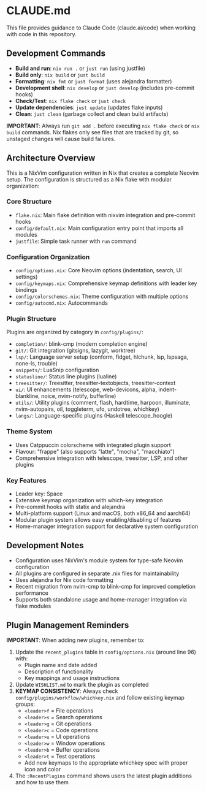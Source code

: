 # CLAUDE.md

This file provides guidance to Claude Code (claude.ai/code) when working with code in this repository.

## Development Commands

- **Build and run**: `nix run .` or `just run` (using justfile)
- **Build only**: `nix build` or `just build`
- **Formatting**: `nix fmt` or `just format` (uses alejandra formatter)
- **Development shell**: `nix develop` or `just develop` (includes pre-commit hooks)
- **Check/Test**: `nix flake check` or `just check`
- **Update dependencies**: `just update` (updates flake inputs)
- **Clean**: `just clean` (garbage collect and clean build artifacts)

**IMPORTANT**: Always run `git add .` before executing `nix flake check` or `nix build` commands. Nix flakes only see files that are tracked by git, so unstaged changes will cause build failures.

## Architecture Overview

This is a NixVim configuration written in Nix that creates a complete Neovim setup. The configuration is structured as a Nix flake with modular organization:

### Core Structure
- `flake.nix`: Main flake definition with nixvim integration and pre-commit hooks
- `config/default.nix`: Main configuration entry point that imports all modules
- `justfile`: Simple task runner with `run` command

### Configuration Organization
- `config/options.nix`: Core Neovim options (indentation, search, UI settings)
- `config/keymaps.nix`: Comprehensive keymap definitions with leader key bindings
- `config/colorschemes.nix`: Theme configuration with multiple options
- `config/autocmd.nix`: Autocommands

### Plugin Structure
Plugins are organized by category in `config/plugins/`:
- `completion/`: blink-cmp (modern completion engine)
- `git/`: Git integration (gitsigns, lazygit, worktree)
- `lsp/`: Language server setup (conform, fidget, hlchunk, lsp, lspsaga, none-ls, trouble)
- `snippets/`: LuaSnip configuration
- `statusline/`: Status line plugins (lualine)
- `treesitter/`: Treesitter, treesitter-textobjects, treesitter-context
- `ui/`: UI enhancements (telescope, web-devicons, alpha, indent-blankline, noice, nvim-notify, bufferline)
- `utils/`: Utility plugins (comment, flash, hardtime, harpoon, illuminate, nvim-autopairs, oil, toggleterm, ufo, undotree, whichkey)
- `langs/`: Language-specific plugins (Haskell telescope_hoogle)

### Theme System
- Uses Catppuccin colorscheme with integrated plugin support
- Flavour: "frappe" (also supports "latte", "mocha", "macchiato")
- Comprehensive integration with telescope, treesitter, LSP, and other plugins

### Key Features
- Leader key: Space
- Extensive keymap organization with which-key integration
- Pre-commit hooks with statix and alejandra
- Multi-platform support (Linux and macOS, both x86_64 and aarch64)
- Modular plugin system allows easy enabling/disabling of features
- Home-manager integration support for declarative system configuration

## Development Notes

- Configuration uses NixVim's module system for type-safe Neovim configuration
- All plugins are configured in separate .nix files for maintainability
- Uses alejandra for Nix code formatting
- Recent migration from nvim-cmp to blink-cmp for improved completion performance
- Supports both standalone usage and home-manager integration via flake modules

## Plugin Management Reminders

**IMPORTANT**: When adding new plugins, remember to:
1. Update the `recent_plugins` table in `config/options.nix` (around line 96) with:
   - Plugin name and date added
   - Description of functionality
   - Key mappings and usage instructions
2. Update `WISHLIST.md` to mark the plugin as completed
3. **KEYMAP CONSISTENCY**: Always check `config/plugins/workflow/whichkey.nix` and follow existing keymap groups:
   - `<leader>f` = File operations
   - `<leader>s` = Search operations  
   - `<leader>g` = Git operations
   - `<leader>c` = Code operations
   - `<leader>u` = UI operations
   - `<leader>w` = Window operations
   - `<leader>b` = Buffer operations
   - `<leader>t` = Test operations
   - Add new keymaps to the appropriate whichkey spec with proper icon and color
4. The `:RecentPlugins` command shows users the latest plugin additions and how to use them